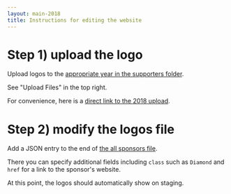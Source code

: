 ```yaml
---
layout: main-2018
title: Instructions for editing the website
---
```


<style type="text/css">
.instructions-img {
width: 620px;
}
</style>

# Step 1) upload the logo

Upload logos to the [appropriate year in the supporters folder](https://github.com/ieee-vgtc/ieeevis.org/tree/master/attachments/supporters).

See "Upload Files" in the top right.

For convenience, here is a [direct link to the 2018 upload](https://github.com/ieee-vgtc/ieeevis.org/upload/master/attachments/supporters/2018).

# Step 2) modify the logos file

Add a JSON entry to the end of [the all sponsors file](https://github.com/ieee-vgtc/ieeevis.org/blob/master/js/all_sponsors.json).

There you can specify additional fields including `class` such as `Diamond` and `href` for a link to the sponsor's website.

At this point, the logos should automatically show on staging.
